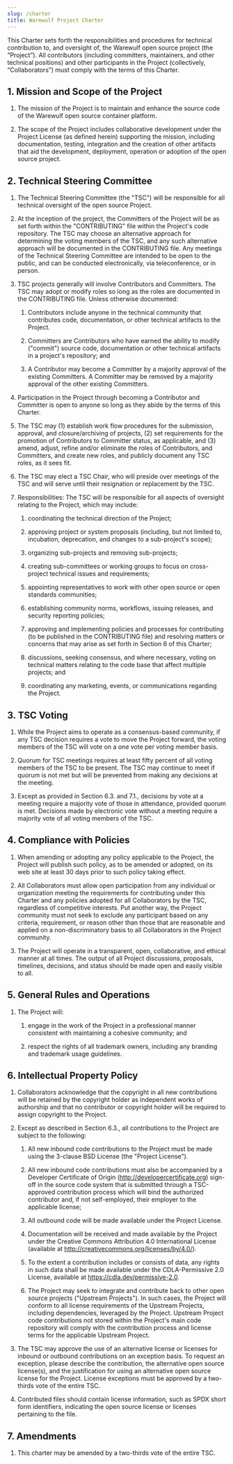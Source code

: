 ```yaml
---
slug: /charter
title: Warewulf Project Charter
---
```


This Charter sets forth the responsibilities and procedures for
technical contribution to, and oversight of, the Warewulf open source
project (the “Project”). All contributors (including committers,
maintainers, and other technical positions) and other participants in
the Project (collectively, “Collaborators”) must comply with the terms
of this Charter.

## 1. Mission and Scope of the Project

1. The mission of the Project is to maintain and enhance the source
   code of the Warewulf open source container platform.

2. The scope of the Project includes collaborative development under
   the Project License (as defined herein) supporting the mission,
   including documentation, testing, integration and the creation of
   other artifacts that aid the development, deployment, operation or
   adoption of the open source project.

## 2. Technical Steering Committee

1. The Technical Steering Committee (the "TSC") will be responsible
   for all technical oversight of the open source Project.

2. At the inception of the project, the Committers of the Project will
   be as set forth within the "CONTRIBUTING" file within the Project's
   code repository. The TSC may choose an alternative approach for
   determining the voting members of the TSC, and any such alternative
   approach will be documented in the CONTRIBUTING file. Any meetings
   of the Technical Steering Committee are intended to be open to the
   public, and can be conducted electronically, via teleconference, or
   in person.

3. TSC projects generally will involve Contributors and
   Committers. The TSC may adopt or modify roles so long as the roles
   are documented in the CONTRIBUTING file. Unless otherwise
   documented:

   1. Contributors include anyone in the technical community that
      contributes code, documentation, or other technical artifacts to
      the Project.

   2. Committers are Contributors who have earned the ability to
      modify ("commit") source code, documentation or other technical
      artifacts in a project's repository; and

   3. A Contributor may become a Committer by a majority approval of
      the existing Committers. A Committer may be removed by a
      majority approval of the other existing Committers.

4. Participation in the Project through becoming a Contributor and
   Committer is open to anyone so long as they abide by the terms of
   this Charter.

5. The TSC may (1) establish work flow procedures for the submission,
   approval, and closure/archiving of projects, (2) set requirements
   for the promotion of Contributors to Committer status, as
   applicable, and (3) amend, adjust, refine and/or eliminate the
   roles of Contributors, and Committers, and create new roles, and
   publicly document any TSC roles, as it sees fit.

6. The TSC may elect a TSC Chair, who will preside over meetings of
   the TSC and will serve until their resignation or replacement by
   the TSC.

7. Responsibilities: The TSC will be responsible for all aspects of
   oversight relating to the Project, which may include:

   1. coordinating the technical direction of the Project;

   2. approving project or system proposals (including, but not
      limited to, incubation, deprecation, and changes to a
      sub-project's scope);

   3. organizing sub-projects and removing sub-projects;

   4. creating sub-committees or working groups to focus on
      cross-project technical issues and requirements;

   5. appointing representatives to work with other open source or
      open standards communities;

   6. establishing community norms, workflows, issuing releases, and
      security reporting policies;

   7. approving and implementing policies and processes for
      contributing (to be published in the CONTRIBUTING file) and
      resolving matters or concerns that may arise as set forth in
      Section 6 of this Charter;

   8. discussions, seeking consensus, and where necessary, voting on
      technical matters relating to the code base that affect multiple
      projects; and

   9. coordinating any marketing, events, or communications regarding
      the Project.

## 3. TSC Voting

1. While the Project aims to operate as a consensus-based community,
   if any TSC decision requires a vote to move the Project forward,
   the voting members of the TSC will vote on a one vote per voting
   member basis.

2. Quorum for TSC meetings requires at least fifty percent of all
   voting members of the TSC to be present. The TSC may continue to
   meet if quorum is not met but will be prevented from making any
   decisions at the meeting.

3. Except as provided in Section 6.3. and 7.1., decisions by vote at a
   meeting require a majority vote of those in attendance, provided
   quorum is met. Decisions made by electronic vote without a meeting
   require a majority vote of all voting members of the TSC.

## 4. Compliance with Policies

1. When amending or adopting any policy applicable to the Project, the
   Project will publish such policy, as to be amended or adopted, on
   its web site at least 30 days prior to such policy taking effect.

2. All Collaborators must allow open participation from any individual
   or organization meeting the requirements for contributing under
   this Charter and any policies adopted for all Collaborators by the
   TSC, regardless of competitive interests. Put another way, the
   Project community must not seek to exclude any participant based on
   any criteria, requirement, or reason other than those that are
   reasonable and applied on a non-discriminatory basis to all
   Collaborators in the Project community.

3. The Project will operate in a transparent, open, collaborative, and
   ethical manner at all times. The output of all Project discussions,
   proposals, timelines, decisions, and status should be made open and
   easily visible to all.

## 5. General Rules and Operations

1. The Project will:

   1. engage in the work of the Project in a professional manner
      consistent with maintaining a cohesive community; and

   2. respect the rights of all trademark owners, including any
      branding and trademark usage guidelines.

## 6. Intellectual Property Policy

1. Collaborators acknowledge that the copyright in all new
   contributions will be retained by the copyright holder as
   independent works of authorship and that no contributor or
   copyright holder will be required to assign copyright to the
   Project.

2. Except as described in Section 6.3., all contributions to the
   Project are subject to the following:

   1. All new inbound code contributions to the Project must be made
      using the 3-clause BSD License (the "Project License").

   2. All new inbound code contributions must also be accompanied by a
      Developer Certificate of Origin
      (http://developercertificate.org) sign-off in the source code
      system that is submitted through a TSC-approved contribution
      process which will bind the authorized contributor and, if not
      self-employed, their employer to the applicable license;

   3. All outbound code will be made available under the Project
      License.

   4. Documentation will be received and made available by the Project
      under the Creative Commons Attribution 4.0 International License
      (available at http://creativecommons.org/licenses/by/4.0/).

   5. To the extent a contribution includes or consists of data, any
      rights in such data shall be made available under the
      CDLA-Permissive 2.0 License, available at
      https://cdla.dev/permissive-2.0.

   6. The Project may seek to integrate and contribute back to other
      open source projects ("Upstream Projects"). In such cases, the
      Project will conform to all license requirements of the Upstream
      Projects, including dependencies, leveraged by the
      Project. Upstream Project code contributions not stored within
      the Project's main code repository will comply with the
      contribution process and license terms for the applicable
      Upstream Project.

3. The TSC may approve the use of an alternative license or licenses
   for inbound or outbound contributions on an exception basis. To
   request an exception, please describe the contribution, the
   alternative open source license(s), and the justification for using
   an alternative open source license for the Project. License
   exceptions must be approved by a two-thirds vote of the entire TSC.

4. Contributed files should contain license information, such as SPDX
   short form identifiers, indicating the open source license or
   licenses pertaining to the file.

## 7. Amendments

1. This charter may be amended by a two-thirds vote of the entire TSC.
